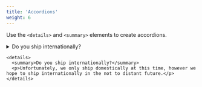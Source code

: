 ```yaml
---
title: 'Accordions'
weight: 6
---
```


Use the `<details>` and `<summary>` elements to create accordions.

<details>
  <summary>Do you ship internationally?</summary>
  <p>Unfortunately, we only ship domestically at this time, however we hope to ship internationally in the not to distant future.</p>
</details>

```
<details>
  <summary>Do you ship internationally?</summary>
  <p>Unfortunately, we only ship domestically at this time, however we hope to ship internationally in the not to distant future.</p>
</details>
```
